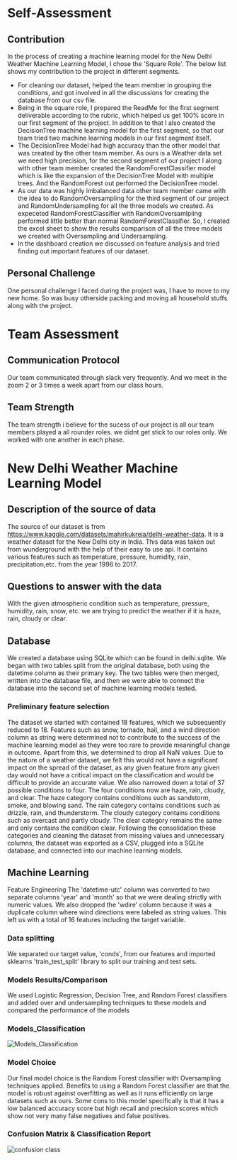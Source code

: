 # Self-Assessment

## Contribution

In the process of creating a machine learning model for the New Delhi Weather Machine Learning Model, I chose the 'Square Role'. The below list shows my contribution to the project in different segments.
- For cleaning our dataset, helped the team member in grouping the conditions, and got involved in all the discussions for creating the database from our csv file.
- Being in the square role, I prepared the ReadMe for the first segment deliverable according to the rubric, which helped us get 100% score in our first segment of the project. In addition to that I also created the DecisionTree machine learning model for the first segment, so that our team tried two machine learning models in our first segment itself.
- The DecisionTree Model had high accuracy than the other model that was created by the other team member. As ours is a Weather data set we need high precision, for the second segment of our project I along with other team member created the RandomForestClassifier model which is like the expansion of the DecisionTree Model with multiple trees. And the RandomForest out performed the DecisionTree model.
- As our data was highly imbalanced data other team member came with the idea to do RandomOversampling  for the third segment of our project and RandomUndersampling for all the three models we created. As expeceted RandomForestClassifier with RandomOversamlpling performed little better than normal RandomForestClassifier. So, I created the excel sheet to show the results comparison of all the three models we created with Oversampling and Undersampling.
- In the dashboard creation we discussed on feature analysis and tried finding out important features of our dataset.

## Personal Challenge

One personal challenge I faced during the project was, I have to move to my new home. So was busy otherside packing and moving all household stuffs along with the project. 

# Team Assessment 

## Communication Protocol

Our team communicated through slack very frequently. And we meet in the zoom 2 or 3 times a week apart from our class hours.

## Team Strength

The team strength i believe for the sucess of our project is all our team members played a all rounder roles. we didnt get stick to our roles only. We worked with one another in each phase. 

# New Delhi Weather Machine Learning Model

## Description of the source of data

The source of our dataset is from https://www.kaggle.com/datasets/mahirkukreja/delhi-weather-data. It is a weather dataset for the New Delhi city in India. This data was taken out from wunderground with the help of their easy to use api. It contains various features such as temperature, pressure, humidity, rain, precipitation,etc. from the year 1996 to 2017.

## Questions to answer with the data

With the given atmospheric condition such as temperature, pressure, humidity, rain, snow, etc. we are trying to predict the weather if it is haze, rain, cloudy or clear.

## Database

We created a database using SQLite which can be found in delhi.sqlite. We began with two tables split from the original database, both using the datetime column as their primary key. The two tables were then merged, written into the database file, and then we were able to connect the database into the second set of machine learning models tested.

### Preliminary feature selection

The dataset we started with contained 18 features, which we subsequently reduced to 18. Features such as snow, tornado, hail, and a wind direction column as string were determined not to contribute to the success of the machine learning model as they were too rare to provide meaningful change in outcome. Apart from this, we determined to drop all NaN values. Due to the nature of a weather dataset, we felt this would not have a significant impact on the spread of the dataset, as any given feature from any given day would not have a critical impact on the classification and would be difficult to provide an accurate value. We also narrowed down a total of 37 possible conditions to four. The four conditions now are haze, rain, cloudy, and clear. The haze category contains conditions such as sandstorm, smoke, and blowing sand. The rain category contains conditions such as drizzle, rain, and thunderstorm. The cloudy category contains conditions such as overcast and partly cloudy. The clear category remains the same and only contains the condition clear. Following the consolidation these categories and cleaning the dataset from missing values and unnecessary columns, the dataset was exported as a CSV, plugged into a SQLite database, and connected into our machine learning models.

## Machine Learning

Feature Engineering
The 'datetime-utc' column was converted to two separate columns 'year' and 'month' so that we were dealing strictly with numeric values. We also dropped the 'wdire' column because it was a duplicate column where wind directions were labeled as string values. This left us with a total of 16 features including the target variable.

### Data splitting

We separated our target value, 'conds', from our features and imported sklearns 'train_test_split' library to split our training and test sets.

### Models Results/Comparison

We used Logistic Regression, Decision Tree, and Random Forest classifiers and added over and undersampling techniques to these models and compared the performance of the models

### Models_Classification

![Models_Classification](https://user-images.githubusercontent.com/95719819/172752000-da15e71a-c0fd-4ff4-802b-e5f2f94c01a4.png)

### Model Choice

Our final model choice is the Random Forest classifier with Oversampling techniques applied. Benefits to using a Random Forest classifier are that the model is robust against overfitting as well as it runs efficiently on large datasets such as ours. Some cons to this model specifically is that it has a low balanced accuracy score but high recall and precision scores which show not very many false negatives and false positives.

### Confusion Matrix & Classification Report

![confusion class](https://user-images.githubusercontent.com/95719819/172752054-981dd02d-9895-4dac-885c-292f600c6269.png)

